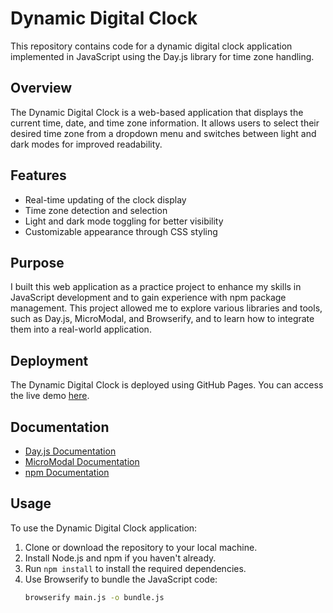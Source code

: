 # Dynamic Digital Clock

This repository contains code for a dynamic digital clock application implemented in JavaScript using the Day.js library for time zone handling.

## Overview

The Dynamic Digital Clock is a web-based application that displays the current time, date, and time zone information. It allows users to select their desired time zone from a dropdown menu and switches between light and dark modes for improved readability.

## Features

- Real-time updating of the clock display
- Time zone detection and selection
- Light and dark mode toggling for better visibility
- Customizable appearance through CSS styling

## Purpose

I built this web application as a practice project to enhance my skills in JavaScript development and to gain experience with npm package management. This project allowed me to explore various libraries and tools, such as Day.js, MicroModal, and Browserify, and to learn how to integrate them into a real-world application.

## Deployment

The Dynamic Digital Clock is deployed using GitHub Pages. You can access the live demo [here](https://brynsgtn.github.io/Dynamic-Digital-Clock/).

## Documentation

- [Day.js Documentation](https://day.js.org/docs/en/getting-started/installation)
- [MicroModal Documentation](https://micromodal.now.sh/)
- [npm Documentation](https://docs.npmjs.com/)

## Usage

To use the Dynamic Digital Clock application:

1. Clone or download the repository to your local machine.
2. Install Node.js and npm if you haven't already.
3. Run `npm install` to install the required dependencies.
4. Use Browserify to bundle the JavaScript code:
   ```sh
   browserify main.js -o bundle.js
